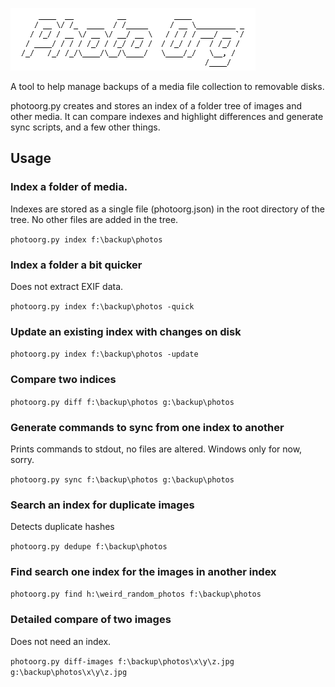 ![photo org](logo.png)

A tool to help manage backups of a media file collection to removable disks.

photoorg.py creates and stores an index of a folder tree of images and other media.
It can compare indexes and highlight differences and generate sync scripts, and a few other things.

## Usage

### Index a folder of media.
Indexes are stored as a single file (photoorg.json) in the root directory of the tree. No other files are added in the tree.

`photoorg.py index f:\backup\photos`

### Index a folder a bit quicker
Does not extract EXIF data.

`photoorg.py index f:\backup\photos -quick`

### Update an existing index with changes on disk

`photoorg.py index f:\backup\photos -update`

### Compare two indices

`photoorg.py diff f:\backup\photos g:\backup\photos`

### Generate commands to sync from one index to another
Prints commands to stdout, no files are altered. Windows only for now, sorry.

`photoorg.py sync f:\backup\photos g:\backup\photos`

### Search an index for duplicate images
Detects duplicate hashes

`photoorg.py dedupe f:\backup\photos`

### Find search one index for the images in another index

`photoorg.py find h:\weird_random_photos f:\backup\photos`

### Detailed compare of two images
Does not need an index.

`photoorg.py diff-images f:\backup\photos\x\y\z.jpg g:\backup\photos\x\y\z.jpg`
